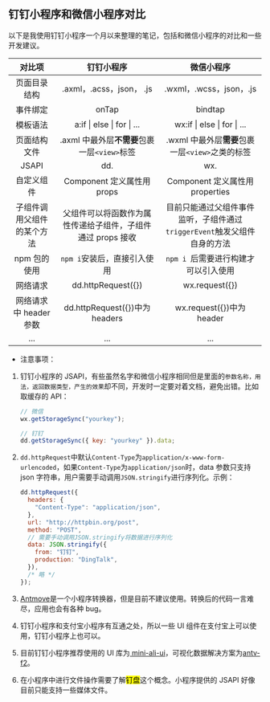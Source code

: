 ## 钉钉小程序和微信小程序对比

以下是我使用钉钉小程序一个月以来整理的笔记，包括和微信小程序的对比和一些开发建议。

|           对比项           |                         钉钉小程序                          |                                微信小程序                                |
| :------------------------: | :---------------------------------------------------------: | :----------------------------------------------------------------------: |
|        页面目录结构        |                  .axml，.acss，json， .js                   |                         .wxml，.wcss，json，.js                          |
|          事件绑定          |                            onTap                            |                                 bindtap                                  |
|          模板语法          |                 a:if \| else \| for \| ...                  |                       wx:if \| else \| for \| ...                        |
|        页面结构文件        |        .axml 中最外层**不需要**包裹一层`<view>`标签         |             .wxml 中最外层**需要**包裹一层`<view>`之类的标签             |
|           JSAPI            |                             dd.                             |                                   wx.                                    |
|         自定义组件         |                 Component 定义属性用 props                  |                     Component 定义属性用 properties                      |
| 子组件调用父组件的某个方法 | 父组件可以将函数作为属性传递给子组件，子组件通过 props 接收 | 目前只能通过父组件事件监听，子组件通过`triggerEvent`触发父组件自身的方法 |
|        npm 包的使用        |                 `npm i`安装后，直接引入使用                 |                   `npm i `后需要进行构建才可以引入使用                   |
|          网络请求          |                     dd.httpRequest({})                      |                              wx.request({})                              |
|   网络请求中 header 参数   |               dd.httpRequest({})中为 headers                |                        wx.request({})中为 header                         |
|            ...             |                             ...                             |                                   ...                                    |

- 注意事项：

1.  钉钉小程序的 JSAPI，有些虽然名字和微信小程序相同但是里面的`参数名称，用法，返回数据类型，产生的效果`却不同，开发时一定要对着文档，避免出错。比如取缓存的 API：

    ```js
    // 微信
    wx.getStorageSync("yourkey");

    // 钉钉
    dd.getStorageSync({ key: "yourkey" }).data;
    ```

2.  `dd.httpRequest`中默认`Content-Type`为`application/x-www-form-urlencoded`，如果`Content-Type`为`application/json`时，data 参数只支持 json 字符串，用户需要手动调用`JSON.stringify`进行序列化。示例：

    ```js
    dd.httpRequest({
      headers: {
        "Content-Type": "application/json",
      },
      url: "http://httpbin.org/post",
      method: "POST",
      // 需要手动调用JSON.stringify将数据进行序列化
      data: JSON.stringify({
        from: "钉钉",
        production: "DingTalk",
      }),
      /* 略 */
    });
    ```

3.  [Antmove](https://github.com/ant-move/Antmove)是一个小程序转换器，但是目前不建议使用。转换后的代码一言难尽，应用也会有各种 bug。

4.  钉钉小程序和支付宝小程序有互通之处，所以一些 UI 组件在支付宝上可以使用，钉钉小程序上也可以。

5.  目前钉钉小程序推荐使用的 UI 库为[ mini-ali-ui](https://opendocs.alipay.com/mini/component-ext/ui-overview)，可视化数据解决方案为[antv-f2](https://f2.antv.vision/zh/docs/tutorial/miniprogram)。

6.  在小程序中进行文件操作需要了解<mark>钉盘</mark>这个概念。小程序提供的 JSAPI 好像目前只能支持一些媒体文件。
